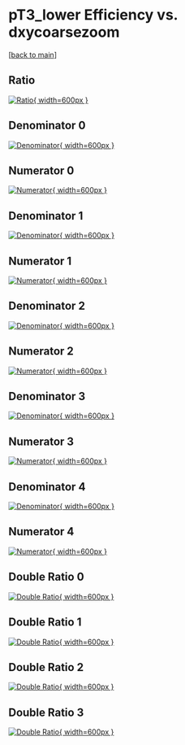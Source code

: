 # pT3_lower Efficiency vs. dxycoarsezoom

[[back to main](./)]



## Ratio

[![Ratio](../mtv/var/pT3_lower_xtr_13_1_eff_dxycoarsezoom.png){ width=600px }](../mtv/var/pT3_lower_xtr_13_1_eff_dxycoarsezoom.pdf)

## Denominator 0

[![Denominator](../mtv/den/pT3_lower_xtr_13_1_eff_dxycoarsezoom_den0.png){ width=600px }](../mtv/den/pT3_lower_xtr_13_1_eff_dxycoarsezoom_den0.pdf)

## Numerator 0

[![Numerator](../mtv/num/pT3_lower_xtr_13_1_eff_dxycoarsezoom_num0.png){ width=600px }](../mtv/num/pT3_lower_xtr_13_1_eff_dxycoarsezoom_num0.pdf)

## Denominator 1

[![Denominator](../mtv/den/pT3_lower_xtr_13_1_eff_dxycoarsezoom_den1.png){ width=600px }](../mtv/den/pT3_lower_xtr_13_1_eff_dxycoarsezoom_den1.pdf)

## Numerator 1

[![Numerator](../mtv/num/pT3_lower_xtr_13_1_eff_dxycoarsezoom_num1.png){ width=600px }](../mtv/num/pT3_lower_xtr_13_1_eff_dxycoarsezoom_num1.pdf)

## Denominator 2

[![Denominator](../mtv/den/pT3_lower_xtr_13_1_eff_dxycoarsezoom_den2.png){ width=600px }](../mtv/den/pT3_lower_xtr_13_1_eff_dxycoarsezoom_den2.pdf)

## Numerator 2

[![Numerator](../mtv/num/pT3_lower_xtr_13_1_eff_dxycoarsezoom_num2.png){ width=600px }](../mtv/num/pT3_lower_xtr_13_1_eff_dxycoarsezoom_num2.pdf)

## Denominator 3

[![Denominator](../mtv/den/pT3_lower_xtr_13_1_eff_dxycoarsezoom_den3.png){ width=600px }](../mtv/den/pT3_lower_xtr_13_1_eff_dxycoarsezoom_den3.pdf)

## Numerator 3

[![Numerator](../mtv/num/pT3_lower_xtr_13_1_eff_dxycoarsezoom_num3.png){ width=600px }](../mtv/num/pT3_lower_xtr_13_1_eff_dxycoarsezoom_num3.pdf)

## Denominator 4

[![Denominator](../mtv/den/pT3_lower_xtr_13_1_eff_dxycoarsezoom_den4.png){ width=600px }](../mtv/den/pT3_lower_xtr_13_1_eff_dxycoarsezoom_den4.pdf)

## Numerator 4

[![Numerator](../mtv/num/pT3_lower_xtr_13_1_eff_dxycoarsezoom_num4.png){ width=600px }](../mtv/num/pT3_lower_xtr_13_1_eff_dxycoarsezoom_num4.pdf)

## Double Ratio 0

[![Double Ratio](../mtv/ratio/pT3_lower_xtr_13_1_eff_dxycoarsezoom_ratio0.png){ width=600px }](../mtv/ratio/pT3_lower_xtr_13_1_eff_dxycoarsezoom_ratio0.pdf)

## Double Ratio 1

[![Double Ratio](../mtv/ratio/pT3_lower_xtr_13_1_eff_dxycoarsezoom_ratio1.png){ width=600px }](../mtv/ratio/pT3_lower_xtr_13_1_eff_dxycoarsezoom_ratio1.pdf)

## Double Ratio 2

[![Double Ratio](../mtv/ratio/pT3_lower_xtr_13_1_eff_dxycoarsezoom_ratio2.png){ width=600px }](../mtv/ratio/pT3_lower_xtr_13_1_eff_dxycoarsezoom_ratio2.pdf)

## Double Ratio 3

[![Double Ratio](../mtv/ratio/pT3_lower_xtr_13_1_eff_dxycoarsezoom_ratio3.png){ width=600px }](../mtv/ratio/pT3_lower_xtr_13_1_eff_dxycoarsezoom_ratio3.pdf)

